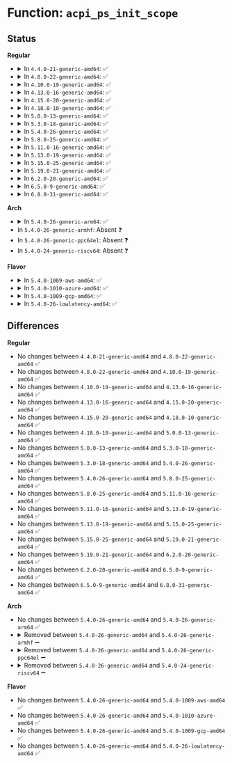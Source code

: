 # Function: <code>acpi_ps_init_scope</code>

## Status
<b>Regular</b>
<ul>
<li>
<details>
<summary>In <code>4.4.0-21-generic-amd64</code>: ✅</summary>

```c
acpi_status acpi_ps_init_scope(struct acpi_parse_state * parser_state, union acpi_parse_object * root_op)
```

```json
{
  "name": "acpi_ps_init_scope",
  "collision_type": "Unique Global",
  "inline_type": "No",
  "funcs": [
    {
      "addr": 18446744071583703289,
      "name": "acpi_ps_init_scope",
      "external": true,
      "loc": "drivers/acpi/acpica/psscope.c:105",
      "file": "drivers/acpi/acpica/psscope.c",
      "inline": "seen, unknown",
      "caller_inline": [],
      "caller_func": [
        "drivers/acpi/acpica/dswstate.c:acpi_ds_init_aml_walk"
      ]
    }
  ],
  "symbols": [
    {
      "addr": 18446744071583703289,
      "name": "acpi_ps_init_scope",
      "section": ".text",
      "bind": "STB_GLOBAL",
      "size": 82
    }
  ]
}
```
</details>
</li>
<li>
<details>
<summary>In <code>4.8.0-22-generic-amd64</code>: ✅</summary>

```c
acpi_status acpi_ps_init_scope(struct acpi_parse_state * parser_state, union acpi_parse_object * root_op)
```

```json
{
  "name": "acpi_ps_init_scope",
  "collision_type": "Unique Global",
  "inline_type": "No",
  "funcs": [
    {
      "addr": 18446744071584027686,
      "name": "acpi_ps_init_scope",
      "external": true,
      "loc": "drivers/acpi/acpica/psscope.c:105",
      "file": "drivers/acpi/acpica/psscope.c",
      "inline": "seen, unknown",
      "caller_inline": [],
      "caller_func": [
        "drivers/acpi/acpica/dswstate.c:acpi_ds_init_aml_walk"
      ]
    }
  ],
  "symbols": [
    {
      "addr": 18446744071584027686,
      "name": "acpi_ps_init_scope",
      "section": ".text",
      "bind": "STB_GLOBAL",
      "size": 82
    }
  ]
}
```
</details>
</li>
<li>
<details>
<summary>In <code>4.10.0-19-generic-amd64</code>: ✅</summary>

```c
acpi_status acpi_ps_init_scope(struct acpi_parse_state * parser_state, union acpi_parse_object * root_op)
```

```json
{
  "name": "acpi_ps_init_scope",
  "collision_type": "Unique Global",
  "inline_type": "No",
  "funcs": [
    {
      "addr": 18446744071584169607,
      "name": "acpi_ps_init_scope",
      "external": true,
      "loc": "drivers/acpi/acpica/psscope.c:105",
      "file": "drivers/acpi/acpica/psscope.c",
      "inline": "seen, unknown",
      "caller_inline": [],
      "caller_func": [
        "drivers/acpi/acpica/dswstate.c:acpi_ds_init_aml_walk"
      ]
    }
  ],
  "symbols": [
    {
      "addr": 18446744071584169607,
      "name": "acpi_ps_init_scope",
      "section": ".text",
      "bind": "STB_GLOBAL",
      "size": 82
    }
  ]
}
```
</details>
</li>
<li>
<details>
<summary>In <code>4.13.0-16-generic-amd64</code>: ✅</summary>

```c
acpi_status acpi_ps_init_scope(struct acpi_parse_state * parser_state, union acpi_parse_object * root_op)
```

```json
{
  "name": "acpi_ps_init_scope",
  "collision_type": "Unique Global",
  "inline_type": "No",
  "funcs": [
    {
      "addr": 18446744071584237090,
      "name": "acpi_ps_init_scope",
      "external": true,
      "loc": "drivers/acpi/acpica/psscope.c:105",
      "file": "drivers/acpi/acpica/psscope.c",
      "inline": "seen, unknown",
      "caller_inline": [],
      "caller_func": [
        "drivers/acpi/acpica/dswstate.c:acpi_ds_init_aml_walk"
      ]
    }
  ],
  "symbols": [
    {
      "addr": 18446744071584237090,
      "name": "acpi_ps_init_scope",
      "section": ".text",
      "bind": "STB_GLOBAL",
      "size": 82
    }
  ]
}
```
</details>
</li>
<li>
<details>
<summary>In <code>4.15.0-20-generic-amd64</code>: ✅</summary>

```c
acpi_status acpi_ps_init_scope(struct acpi_parse_state * parser_state, union acpi_parse_object * root_op)
```

```json
{
  "name": "acpi_ps_init_scope",
  "collision_type": "Unique Global",
  "inline_type": "No",
  "funcs": [
    {
      "addr": 18446744071584587827,
      "name": "acpi_ps_init_scope",
      "external": true,
      "loc": "drivers/acpi/acpica/psscope.c:105",
      "file": "drivers/acpi/acpica/psscope.c",
      "inline": "seen, unknown",
      "caller_inline": [],
      "caller_func": [
        "drivers/acpi/acpica/dswstate.c:acpi_ds_init_aml_walk"
      ]
    }
  ],
  "symbols": [
    {
      "addr": 18446744071584587827,
      "name": "acpi_ps_init_scope",
      "section": ".text",
      "bind": "STB_GLOBAL",
      "size": 180
    }
  ]
}
```
</details>
</li>
<li>
<details>
<summary>In <code>4.18.0-10-generic-amd64</code>: ✅</summary>

```c
acpi_status acpi_ps_init_scope(struct acpi_parse_state * parser_state, union acpi_parse_object * root_op)
```

```json
{
  "name": "acpi_ps_init_scope",
  "collision_type": "Unique Global",
  "inline_type": "No",
  "funcs": [
    {
      "addr": 18446744071584813361,
      "name": "acpi_ps_init_scope",
      "external": true,
      "loc": "drivers/acpi/acpica/psscope.c:71",
      "file": "drivers/acpi/acpica/psscope.c",
      "inline": "seen, unknown",
      "caller_inline": [],
      "caller_func": [
        "drivers/acpi/acpica/dswstate.c:acpi_ds_init_aml_walk"
      ]
    }
  ],
  "symbols": [
    {
      "addr": 18446744071584813361,
      "name": "acpi_ps_init_scope",
      "section": ".text",
      "bind": "STB_GLOBAL",
      "size": 176
    }
  ]
}
```
</details>
</li>
<li>
<details>
<summary>In <code>5.0.0-13-generic-amd64</code>: ✅</summary>

```c
acpi_status acpi_ps_init_scope(struct acpi_parse_state * parser_state, union acpi_parse_object * root_op)
```

```json
{
  "name": "acpi_ps_init_scope",
  "collision_type": "Unique Global",
  "inline_type": "No",
  "funcs": [
    {
      "addr": 18446744071584916081,
      "name": "acpi_ps_init_scope",
      "external": true,
      "loc": "drivers/acpi/acpica/psscope.c:71",
      "file": "drivers/acpi/acpica/psscope.c",
      "inline": "seen, unknown",
      "caller_inline": [],
      "caller_func": [
        "drivers/acpi/acpica/dswstate.c:acpi_ds_init_aml_walk"
      ]
    }
  ],
  "symbols": [
    {
      "addr": 18446744071584916081,
      "name": "acpi_ps_init_scope",
      "section": ".text",
      "bind": "STB_GLOBAL",
      "size": 176
    }
  ]
}
```
</details>
</li>
<li>
<details>
<summary>In <code>5.3.0-18-generic-amd64</code>: ✅</summary>

```c
acpi_status acpi_ps_init_scope(struct acpi_parse_state * parser_state, union acpi_parse_object * root_op)
```

```json
{
  "name": "acpi_ps_init_scope",
  "collision_type": "Unique Global",
  "inline_type": "No",
  "funcs": [
    {
      "addr": 18446744071585118753,
      "name": "acpi_ps_init_scope",
      "external": true,
      "loc": "drivers/acpi/acpica/psscope.c:71",
      "file": "drivers/acpi/acpica/psscope.c",
      "inline": "seen, unknown",
      "caller_inline": [],
      "caller_func": [
        "drivers/acpi/acpica/dswstate.c:acpi_ds_init_aml_walk"
      ]
    }
  ],
  "symbols": [
    {
      "addr": 18446744071585118753,
      "name": "acpi_ps_init_scope",
      "section": ".text",
      "bind": "STB_GLOBAL",
      "size": 176
    }
  ]
}
```
</details>
</li>
<li>
<details>
<summary>In <code>5.4.0-26-generic-amd64</code>: ✅</summary>

```c
acpi_status acpi_ps_init_scope(struct acpi_parse_state * parser_state, union acpi_parse_object * root_op)
```

```json
{
  "name": "acpi_ps_init_scope",
  "collision_type": "Unique Global",
  "inline_type": "No",
  "funcs": [
    {
      "addr": 18446744071585255115,
      "name": "acpi_ps_init_scope",
      "external": true,
      "loc": "drivers/acpi/acpica/psscope.c:71",
      "file": "drivers/acpi/acpica/psscope.c",
      "inline": "seen, unknown",
      "caller_inline": [],
      "caller_func": [
        "drivers/acpi/acpica/dswstate.c:acpi_ds_init_aml_walk"
      ]
    }
  ],
  "symbols": [
    {
      "addr": 18446744071585255115,
      "name": "acpi_ps_init_scope",
      "section": ".text",
      "bind": "STB_GLOBAL",
      "size": 176
    }
  ]
}
```
</details>
</li>
<li>
<details>
<summary>In <code>5.8.0-25-generic-amd64</code>: ✅</summary>

```c
acpi_status acpi_ps_init_scope(struct acpi_parse_state * parser_state, union acpi_parse_object * root_op)
```

```json
{
  "name": "acpi_ps_init_scope",
  "collision_type": "Unique Global",
  "inline_type": "No",
  "funcs": [
    {
      "addr": 18446744071585961044,
      "name": "acpi_ps_init_scope",
      "external": true,
      "loc": "drivers/acpi/acpica/psscope.c:71",
      "file": "drivers/acpi/acpica/psscope.c",
      "inline": "seen, unknown",
      "caller_inline": [],
      "caller_func": [
        "drivers/acpi/acpica/dswstate.c:acpi_ds_init_aml_walk"
      ]
    }
  ],
  "symbols": [
    {
      "addr": 18446744071585961044,
      "name": "acpi_ps_init_scope",
      "section": ".text",
      "bind": "STB_GLOBAL",
      "size": 176
    }
  ]
}
```
</details>
</li>
<li>
<details>
<summary>In <code>5.11.0-16-generic-amd64</code>: ✅</summary>

```c
acpi_status acpi_ps_init_scope(struct acpi_parse_state * parser_state, union acpi_parse_object * root_op)
```

```json
{
  "name": "acpi_ps_init_scope",
  "collision_type": "Unique Global",
  "inline_type": "No",
  "funcs": [
    {
      "addr": 18446744071586083962,
      "name": "acpi_ps_init_scope",
      "external": true,
      "loc": "drivers/acpi/acpica/psscope.c:71",
      "file": "drivers/acpi/acpica/psscope.c",
      "inline": "seen, unknown",
      "caller_inline": [],
      "caller_func": [
        "drivers/acpi/acpica/dswstate.c:acpi_ds_init_aml_walk"
      ]
    }
  ],
  "symbols": [
    {
      "addr": 18446744071586083962,
      "name": "acpi_ps_init_scope",
      "section": ".text",
      "bind": "STB_GLOBAL",
      "size": 176
    }
  ]
}
```
</details>
</li>
<li>
<details>
<summary>In <code>5.13.0-19-generic-amd64</code>: ✅</summary>

```c
acpi_status acpi_ps_init_scope(struct acpi_parse_state * parser_state, union acpi_parse_object * root_op)
```

```json
{
  "name": "acpi_ps_init_scope",
  "collision_type": "Unique Global",
  "inline_type": "No",
  "funcs": [
    {
      "addr": 18446744071585960765,
      "name": "acpi_ps_init_scope",
      "external": true,
      "loc": "drivers/acpi/acpica/psscope.c:71",
      "file": "drivers/acpi/acpica/psscope.c",
      "inline": "seen, unknown",
      "caller_inline": [],
      "caller_func": [
        "drivers/acpi/acpica/dswstate.c:acpi_ds_init_aml_walk"
      ]
    }
  ],
  "symbols": [
    {
      "addr": 18446744071585960765,
      "name": "acpi_ps_init_scope",
      "section": ".text",
      "bind": "STB_GLOBAL",
      "size": 176
    }
  ]
}
```
</details>
</li>
<li>
<details>
<summary>In <code>5.15.0-25-generic-amd64</code>: ✅</summary>

```c
acpi_status acpi_ps_init_scope(struct acpi_parse_state * parser_state, union acpi_parse_object * root_op)
```

```json
{
  "name": "acpi_ps_init_scope",
  "collision_type": "Unique Global",
  "inline_type": "No",
  "funcs": [
    {
      "addr": 18446744071586449119,
      "name": "acpi_ps_init_scope",
      "external": true,
      "loc": "drivers/acpi/acpica/psscope.c:71",
      "file": "drivers/acpi/acpica/psscope.c",
      "inline": "seen, unknown",
      "caller_inline": [],
      "caller_func": [
        "drivers/acpi/acpica/dswstate.c:acpi_ds_init_aml_walk"
      ]
    }
  ],
  "symbols": [
    {
      "addr": 18446744071586449119,
      "name": "acpi_ps_init_scope",
      "section": ".text",
      "bind": "STB_GLOBAL",
      "size": 176
    }
  ]
}
```
</details>
</li>
<li>
<details>
<summary>In <code>5.19.0-21-generic-amd64</code>: ✅</summary>

```c
acpi_status acpi_ps_init_scope(struct acpi_parse_state * parser_state, union acpi_parse_object * root_op)
```

```json
{
  "name": "acpi_ps_init_scope",
  "collision_type": "Unique Global",
  "inline_type": "No",
  "funcs": [
    {
      "addr": 18446744071587700756,
      "name": "acpi_ps_init_scope",
      "external": true,
      "loc": "drivers/acpi/acpica/psscope.c:71",
      "file": "drivers/acpi/acpica/psscope.c",
      "inline": "seen, unknown",
      "caller_inline": [],
      "caller_func": [
        "drivers/acpi/acpica/dswstate.c:acpi_ds_init_aml_walk"
      ]
    }
  ],
  "symbols": [
    {
      "addr": 18446744071587700756,
      "name": "acpi_ps_init_scope",
      "section": ".text",
      "bind": "STB_GLOBAL",
      "size": 191
    }
  ]
}
```
</details>
</li>
<li>
<details>
<summary>In <code>6.2.0-20-generic-amd64</code>: ✅</summary>

```c
acpi_status acpi_ps_init_scope(struct acpi_parse_state * parser_state, union acpi_parse_object * root_op)
```

```json
{
  "name": "acpi_ps_init_scope",
  "collision_type": "Unique Global",
  "inline_type": "No",
  "funcs": [
    {
      "addr": 18446744071589014688,
      "name": "acpi_ps_init_scope",
      "external": true,
      "loc": "drivers/acpi/acpica/psscope.c:71",
      "file": "drivers/acpi/acpica/psscope.c",
      "inline": "seen, unknown",
      "caller_inline": [],
      "caller_func": [
        "drivers/acpi/acpica/dswstate.c:acpi_ds_init_aml_walk"
      ]
    }
  ],
  "symbols": [
    {
      "addr": 18446744071589014688,
      "name": "acpi_ps_init_scope",
      "section": ".text",
      "bind": "STB_GLOBAL",
      "size": 212
    }
  ]
}
```
</details>
</li>
<li>
<details>
<summary>In <code>6.5.0-9-generic-amd64</code>: ✅</summary>

```c
acpi_status acpi_ps_init_scope(struct acpi_parse_state * parser_state, union acpi_parse_object * root_op)
```

```json
{
  "name": "acpi_ps_init_scope",
  "collision_type": "Unique Global",
  "inline_type": "No",
  "funcs": [
    {
      "addr": 18446744071589305248,
      "name": "acpi_ps_init_scope",
      "external": true,
      "loc": "drivers/acpi/acpica/psscope.c:71",
      "file": "drivers/acpi/acpica/psscope.c",
      "inline": "seen, unknown",
      "caller_inline": [],
      "caller_func": [
        "drivers/acpi/acpica/dswstate.c:acpi_ds_init_aml_walk"
      ]
    }
  ],
  "symbols": [
    {
      "addr": 18446744071589305248,
      "name": "acpi_ps_init_scope",
      "section": ".text",
      "bind": "STB_GLOBAL",
      "size": 212
    }
  ]
}
```
</details>
</li>
<li>
<details>
<summary>In <code>6.8.0-31-generic-amd64</code>: ✅</summary>

```c
acpi_status acpi_ps_init_scope(struct acpi_parse_state * parser_state, union acpi_parse_object * root_op)
```

```json
{
  "name": "acpi_ps_init_scope",
  "collision_type": "Unique Global",
  "inline_type": "No",
  "funcs": [
    {
      "addr": 18446744071589612016,
      "name": "acpi_ps_init_scope",
      "external": true,
      "loc": "drivers/acpi/acpica/psscope.c:71",
      "file": "drivers/acpi/acpica/psscope.c",
      "inline": "seen, unknown",
      "caller_inline": [],
      "caller_func": [
        "drivers/acpi/acpica/dswstate.c:acpi_ds_init_aml_walk"
      ]
    }
  ],
  "symbols": [
    {
      "addr": 18446744071589612016,
      "name": "acpi_ps_init_scope",
      "section": ".text",
      "bind": "STB_GLOBAL",
      "size": 212
    }
  ]
}
```
</details>
</li>
</ul>
<b>Arch</b>
<ul>
<li>
<details>
<summary>In <code>5.4.0-26-generic-arm64</code>: ✅</summary>

```c
acpi_status acpi_ps_init_scope(struct acpi_parse_state * parser_state, union acpi_parse_object * root_op)
```

```json
{
  "name": "acpi_ps_init_scope",
  "collision_type": "Unique Global",
  "inline_type": "No",
  "funcs": [
    {
      "addr": 18446603336497576352,
      "name": "acpi_ps_init_scope",
      "external": true,
      "loc": "drivers/acpi/acpica/psscope.c:71",
      "file": "drivers/acpi/acpica/psscope.c",
      "inline": "seen, unknown",
      "caller_inline": [],
      "caller_func": [
        "drivers/acpi/acpica/dswstate.c:acpi_ds_init_aml_walk"
      ]
    }
  ],
  "symbols": [
    {
      "addr": 18446603336497576352,
      "name": "acpi_ps_init_scope",
      "section": ".text",
      "bind": "STB_GLOBAL",
      "size": 96
    }
  ]
}
```
</details>
</li>
<li>
In <code>5.4.0-26-generic-armhf</code>: Absent ❓
</li>
<li>
In <code>5.4.0-26-generic-ppc64el</code>: Absent ❓
</li>
<li>
In <code>5.4.0-24-generic-riscv64</code>: Absent ❓
</li>
</ul>
<b>Flavor</b>
<ul>
<li>
<details>
<summary>In <code>5.4.0-1009-aws-amd64</code>: ✅</summary>

```c
acpi_status acpi_ps_init_scope(struct acpi_parse_state * parser_state, union acpi_parse_object * root_op)
```

```json
{
  "name": "acpi_ps_init_scope",
  "collision_type": "Unique Global",
  "inline_type": "No",
  "funcs": [
    {
      "addr": 18446744071585107660,
      "name": "acpi_ps_init_scope",
      "external": true,
      "loc": "drivers/acpi/acpica/psscope.c:71",
      "file": "drivers/acpi/acpica/psscope.c",
      "inline": "seen, unknown",
      "caller_inline": [],
      "caller_func": [
        "drivers/acpi/acpica/dswstate.c:acpi_ds_init_aml_walk"
      ]
    }
  ],
  "symbols": [
    {
      "addr": 18446744071585107660,
      "name": "acpi_ps_init_scope",
      "section": ".text",
      "bind": "STB_GLOBAL",
      "size": 80
    }
  ]
}
```
</details>
</li>
<li>
<details>
<summary>In <code>5.4.0-1010-azure-amd64</code>: ✅</summary>

```c
acpi_status acpi_ps_init_scope(struct acpi_parse_state * parser_state, union acpi_parse_object * root_op)
```

```json
{
  "name": "acpi_ps_init_scope",
  "collision_type": "Unique Global",
  "inline_type": "No",
  "funcs": [
    {
      "addr": 18446744071585022987,
      "name": "acpi_ps_init_scope",
      "external": true,
      "loc": "drivers/acpi/acpica/psscope.c:71",
      "file": "drivers/acpi/acpica/psscope.c",
      "inline": "seen, unknown",
      "caller_inline": [],
      "caller_func": [
        "drivers/acpi/acpica/dswstate.c:acpi_ds_init_aml_walk"
      ]
    }
  ],
  "symbols": [
    {
      "addr": 18446744071585022987,
      "name": "acpi_ps_init_scope",
      "section": ".text",
      "bind": "STB_GLOBAL",
      "size": 80
    }
  ]
}
```
</details>
</li>
<li>
<details>
<summary>In <code>5.4.0-1009-gcp-amd64</code>: ✅</summary>

```c
acpi_status acpi_ps_init_scope(struct acpi_parse_state * parser_state, union acpi_parse_object * root_op)
```

```json
{
  "name": "acpi_ps_init_scope",
  "collision_type": "Unique Global",
  "inline_type": "No",
  "funcs": [
    {
      "addr": 18446744071585206699,
      "name": "acpi_ps_init_scope",
      "external": true,
      "loc": "drivers/acpi/acpica/psscope.c:71",
      "file": "drivers/acpi/acpica/psscope.c",
      "inline": "seen, unknown",
      "caller_inline": [],
      "caller_func": [
        "drivers/acpi/acpica/dswstate.c:acpi_ds_init_aml_walk"
      ]
    }
  ],
  "symbols": [
    {
      "addr": 18446744071585206699,
      "name": "acpi_ps_init_scope",
      "section": ".text",
      "bind": "STB_GLOBAL",
      "size": 176
    }
  ]
}
```
</details>
</li>
<li>
<details>
<summary>In <code>5.4.0-26-lowlatency-amd64</code>: ✅</summary>

```c
acpi_status acpi_ps_init_scope(struct acpi_parse_state * parser_state, union acpi_parse_object * root_op)
```

```json
{
  "name": "acpi_ps_init_scope",
  "collision_type": "Unique Global",
  "inline_type": "No",
  "funcs": [
    {
      "addr": 18446744071585312859,
      "name": "acpi_ps_init_scope",
      "external": true,
      "loc": "drivers/acpi/acpica/psscope.c:71",
      "file": "drivers/acpi/acpica/psscope.c",
      "inline": "seen, unknown",
      "caller_inline": [],
      "caller_func": [
        "drivers/acpi/acpica/dswstate.c:acpi_ds_init_aml_walk"
      ]
    }
  ],
  "symbols": [
    {
      "addr": 18446744071585312859,
      "name": "acpi_ps_init_scope",
      "section": ".text",
      "bind": "STB_GLOBAL",
      "size": 176
    }
  ]
}
```
</details>
</li>
</ul>

## Differences
<b>Regular</b>
<ul>
<li>
No changes between <code>4.4.0-21-generic-amd64</code> and <code>4.8.0-22-generic-amd64</code> ✅
</li>
<li>
No changes between <code>4.8.0-22-generic-amd64</code> and <code>4.10.0-19-generic-amd64</code> ✅
</li>
<li>
No changes between <code>4.10.0-19-generic-amd64</code> and <code>4.13.0-16-generic-amd64</code> ✅
</li>
<li>
No changes between <code>4.13.0-16-generic-amd64</code> and <code>4.15.0-20-generic-amd64</code> ✅
</li>
<li>
No changes between <code>4.15.0-20-generic-amd64</code> and <code>4.18.0-10-generic-amd64</code> ✅
</li>
<li>
No changes between <code>4.18.0-10-generic-amd64</code> and <code>5.0.0-13-generic-amd64</code> ✅
</li>
<li>
No changes between <code>5.0.0-13-generic-amd64</code> and <code>5.3.0-18-generic-amd64</code> ✅
</li>
<li>
No changes between <code>5.3.0-18-generic-amd64</code> and <code>5.4.0-26-generic-amd64</code> ✅
</li>
<li>
No changes between <code>5.4.0-26-generic-amd64</code> and <code>5.8.0-25-generic-amd64</code> ✅
</li>
<li>
No changes between <code>5.8.0-25-generic-amd64</code> and <code>5.11.0-16-generic-amd64</code> ✅
</li>
<li>
No changes between <code>5.11.0-16-generic-amd64</code> and <code>5.13.0-19-generic-amd64</code> ✅
</li>
<li>
No changes between <code>5.13.0-19-generic-amd64</code> and <code>5.15.0-25-generic-amd64</code> ✅
</li>
<li>
No changes between <code>5.15.0-25-generic-amd64</code> and <code>5.19.0-21-generic-amd64</code> ✅
</li>
<li>
No changes between <code>5.19.0-21-generic-amd64</code> and <code>6.2.0-20-generic-amd64</code> ✅
</li>
<li>
No changes between <code>6.2.0-20-generic-amd64</code> and <code>6.5.0-9-generic-amd64</code> ✅
</li>
<li>
No changes between <code>6.5.0-9-generic-amd64</code> and <code>6.8.0-31-generic-amd64</code> ✅
</li>
</ul>
<b>Arch</b>
<ul>
<li>
No changes between <code>5.4.0-26-generic-amd64</code> and <code>5.4.0-26-generic-arm64</code> ✅
</li>
<li>
<details>
<summary>Removed between <code>5.4.0-26-generic-amd64</code> and <code>5.4.0-26-generic-armhf</code> ➖</summary>

```c
acpi_status acpi_ps_init_scope(struct acpi_parse_state * parser_state, union acpi_parse_object * root_op)
```
</details>
</li>
<li>
<details>
<summary>Removed between <code>5.4.0-26-generic-amd64</code> and <code>5.4.0-26-generic-ppc64el</code> ➖</summary>

```c
acpi_status acpi_ps_init_scope(struct acpi_parse_state * parser_state, union acpi_parse_object * root_op)
```
</details>
</li>
<li>
<details>
<summary>Removed between <code>5.4.0-26-generic-amd64</code> and <code>5.4.0-24-generic-riscv64</code> ➖</summary>

```c
acpi_status acpi_ps_init_scope(struct acpi_parse_state * parser_state, union acpi_parse_object * root_op)
```
</details>
</li>
</ul>
<b>Flavor</b>
<ul>
<li>
No changes between <code>5.4.0-26-generic-amd64</code> and <code>5.4.0-1009-aws-amd64</code> ✅
</li>
<li>
No changes between <code>5.4.0-26-generic-amd64</code> and <code>5.4.0-1010-azure-amd64</code> ✅
</li>
<li>
No changes between <code>5.4.0-26-generic-amd64</code> and <code>5.4.0-1009-gcp-amd64</code> ✅
</li>
<li>
No changes between <code>5.4.0-26-generic-amd64</code> and <code>5.4.0-26-lowlatency-amd64</code> ✅
</li>
</ul>
